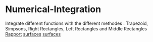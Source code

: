 # Numerical-Integration
Integrate different functions with the different methodes : Trapezoid, Simpsons, Right Rectangles, Left Rectangles and Middle Rectangles
[Rapport](./Rapport.pdf)
[surfaces](./imgs/surfaces)
[surfaces](./imgs/integrations)


